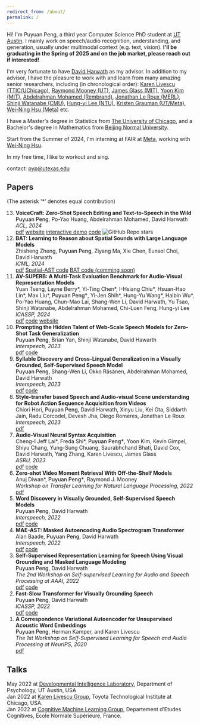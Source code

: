 ```yaml
---
redirect_from: /about/
permalink: /
---
```


Hi! I'm Puyuan Peng, a third year Computer Science PhD student at [UT Austin](https://www.utexas.edu/). I mainly work on speech/audio recognition, understanding, and generation, usually under multimodal context (e.g. text, vision). **I'll be graduating in the Spring of 2025 and on the job market, please reach out if interested!**

I'm very fortunate to have [David Harwath](https://www.cs.utexas.edu/~harwath/) as my advisor. In addition to my advisor, I have the pleasure to work with and learn from many amazing senior researchers, including (in chronological order): [Karen Livescu (TTIC/UChicago)](https://home.ttic.edu/~klivescu/), [Raymond Mooney (UT)](https://www.cs.utexas.edu/~mooney/), [James Glass (MIT)](https://people.csail.mit.edu/jrg/), [Yoon Kim (MIT)](https://people.csail.mit.edu/yoonkim/), [Abdelrahman Mohamed (Rembrand)](https://scholar.google.com/citations?hl=en&user=tJ_PrzgAAAAJ), [Jonathan Le Roux (MERL)](https://www.jonathanleroux.org/), [Shinji Watanabe (CMU)](https://sites.google.com/view/shinjiwatanabe), [Hung-yi Lee (NTU)](https://speech.ee.ntu.edu.tw/~hylee/index.php), [Kristen Grauman (UT/Meta)](https://www.cs.utexas.edu/users/grauman/), [Wei-Ning Hsu (Meta)](https://scholar.google.com/citations?user=N5HDmqoAAAAJ&hl=en) etc.

I have a Master's degree in Statistics from [The University of Chicago](https://stat.uchicago.edu/alumni/ms-alumni/), and a Bachelor's degree in Mathematics from [Beijing Normal University](https://english.bnu.edu.cn/).  

Start from the Summer of 2024, I'm interning at FAIR at [Meta](https://ai.meta.com/), working with [Wei-Ning Hsu](https://scholar.google.com/citations?user=N5HDmqoAAAAJ).

In my free time, I like to workout and sing. 

contact: pyp@utexas.edu  

## Papers 
(The asterisk '\*' denotes equal contribution)  

<ol reversed>
  <li>
    <strong>VoiceCraft: Zero-Shot Speech Editing and Text-to-Speech in the Wild</strong><br>
    <span style="font-weight: 550;">Puyuan Peng</span>, Po-Yao Huang, Abdelrahman Mohamed, David Harwath<br>
    <em>ACL, 2024</em><br>
    <a href="/assets/pdfs/VoiceCraft.pdf">pdf</a> <a href="https://jasonppy.github.io/VoiceCraft_web/">website</a> <a href="https://huggingface.co/spaces/pyp1/VoiceCraft_gradio">interactive demo</a> <a href="https://github.com/jasonppy/VoiceCraft">code</a> <img alt="GitHub Repo stars" src="https://img.shields.io/github/stars/jasonppy/VoiceCraft">
  </li>
  <li>
    <strong>BAT: Learning to Reason about Spatial Sounds with Large Language Models</strong><br>
    Zhisheng Zheng, <span style="font-weight: 550;">Puyuan Peng</span>, Ziyang Ma, Xie Chen, Eunsol Choi, David Harwath<br>
    <em>ICML, 2024</em><br>
    <a href="https://arxiv.org/pdf/2402.01591.pdf">pdf</a> <a href="https://github.com/zszheng147/Spatial-AST">Spatial-AST code</a> <a href="https://github.com/zszheng147/Spatial-AST">BAT code (comming soon)</a> 
  </li>
  <li>
    <strong>AV-SUPERB: A Multi-Task Evaluation Benchmark for Audio-Visual Representation Models</strong><br>
    Yuan Tseng, Layne Berry*, Yi-Ting Chen*, I-Hsiang Chiu*, Hsuan-Hao Lin*, Max Liu*, <span style="font-weight: 550;">Puyuan Peng*</span>, Yi-Jen Shih*, Hung-Yu Wang*, Haibin Wu*, Po-Yao Huang, Chun-Mao Lai, Shang-Wen Li, David Harwath, Yu Tsao, Shinji Watanabe, Abdelrahman Mohamed, Chi-Luen Feng, Hung-yi Lee<br>
    <em>ICASSP, 2024</em><br>
    <a href="https://arxiv.org/pdf/2309.10787.pdf">pdf</a> <a href="https://github.com/roger-tseng/av-superb">code</a> <a href="https://av.superbbenchmark.org/">website</a>
  </li>
  
  <li>
    <strong>Prompting the Hidden Talent of Web-Scale Speech Models for Zero-Shot Task Generalization</strong><br>
    <span style="font-weight: 550;">Puyuan Peng</span>, Brian Yan, Shinji Watanabe, David Hawarth<br>
    <em>Interspeech, 2023</em><br>
    <a href="https://arxiv.org/pdf/2305.11095.pdf">pdf</a> <a href="https://github.com/jasonppy/promptingwhisper">code</a>
  </li>

  <li>
    <strong>Syllable Discovery and Cross-Lingual Generalization in a Visually Grounded, Self-Supervised Speech Model</strong><br>
    <span style="font-weight: 550;">Puyuan Peng</span>, Shang-Wen Li, Okko Räsänen, Abdelrahman Mohamed, David Harwath<br>
    <em>Interspeech, 2023</em><br>
    <a href="https://arxiv.org/pdf/2305.11435.pdf">pdf</a> <a href="https://github.com/jasonppy/syllable-discovery">code</a>
  </li>

  <li>
    <strong>Style-transfer based Speech and Audio-visual Scene understanding for Robot Action Sequence Acquisition from Videos</strong><br>
    Chiori Hori, <span style="font-weight: 550;">Puyuan Peng</span>, David Harwath, Xinyu Liu, Kei Ota, Siddarth Jain, Radu Corcodel, Devesh Jha, Diego Romeres, Jonathan Le Roux<br>
    <em>Interspeech, 2023</em><br>
    <a href="https://arxiv.org/pdf/2306.15644.pdf">pdf</a>
  </li>

  <li>
    <strong>Audio-Visual Neural Syntax Acquisition</strong><br>
    Cheng-I Jeff Lai*, Freda Shi*, <span style="font-weight: 550;">Puyuan Peng*</span>, Yoon Kim, Kevin Gimpel, Shiyu Chang, Yung-Sung Chuang, Saurabhchand Bhati, David Cox, David Harwath, Yang Zhang, Karen Livescu, James Glass<br>
    <em>ASRU, 2023</em><br>
    <a href="https://arxiv.org/pdf/2310.07654.pdf">pdf</a> <a href="https://github.com/jefflai108/AV-NSL">code</a>
  </li>

  <li>
    <strong>Zero-shot Video Moment Retrieval With Off-the-Shelf Models</strong><br>
    Anuj Diwan*, <span style="font-weight: 550;">Puyuan Peng*</span>, Raymond J. Mooney<br>
    <em>Workshop on Transfer Learning for Natural Language Processing, 2022</em><br>
    <a href="https://arxiv.org/pdf/2211.02178.pdf">pdf</a>
  </li>

  <li>
    <strong>Word Discovery in Visually Grounded, Self-Supervised Speech Models</strong><br>
    <span style="font-weight: 550;">Puyuan Peng</span>, David Harwath<br>
    <em>Interspeech, 2022</em><br>
    <a href="https://arxiv.org/pdf/2203.15081.pdf">pdf</a> <a href="https://github.com/jasonppy/word-discovery">code</a>
  </li>

  <li>
    <strong>MAE-AST: Masked Autoencoding Audio Spectrogram Transformer</strong><br>
    Alan Baade, <span style="font-weight: 550;">Puyuan Peng</span>, David Harwath<br>
    <em>Interspeech, 2022</em><br>
    <a href="https://arxiv.org/pdf/2203.16691.pdf">pdf</a> <a href="https://github.com/AlanBaade/MAE-AST-Public">code</a>
  </li>

  <li>
    <strong>Self-Supervised Representation Learning for Speech Using Visual Grounding and Masked Language Modeling</strong><br>
    <span style="font-weight: 550;">Puyuan Peng</span>, David Harwath<br>
    <em>The 2nd Workshop on Self-supervised Learning for Audio and Speech Processing at AAAI, 2022</em><br>
    <a href="https://arxiv.org/pdf/2202.03543.pdf">pdf</a> <a href="https://github.com/jasonppy/FaST-VGS-Family">code</a>
  </li>

  <li>
    <strong>Fast-Slow Transformer for Visually Grounding Speech</strong><br>
    <span style="font-weight: 550;">Puyuan Peng</span>, David Harwath<br>
    <em>ICASSP, 2022</em><br>
    <a href="https://arxiv.org/pdf/2109.08186.pdf">pdf</a> <a href="https://github.com/jasonppy/FaST-VGS-Family">code</a>
  </li>

  <li>
    <strong>A Correspondence Variational Autoencoder for Unsupervised Acoustic Word Embeddings</strong><br>
    <span style="font-weight: 550;">Puyuan Peng</span>, Herman Kamper, and Karen Livescu<br>
    <em>The 1st Workshop on Self-Supervised Learning for Speech and Audio Processing at NeurIPS, 2020</em><br>
    <a href="https://arxiv.org/pdf/2012.02221.pdf">pdf</a>
  </li>
</ol>

## Talks
May 2022 at [Developmental Intelligence Laboratory](https://www.la.utexas.edu/users/dil/), Department of Psychology, UT Austin, USA  
Jan 2022 at [Karen Livescu Group](https://home.ttic.edu/~klivescu/),  Toyota Technological Institute at Chicago, USA.  
Jan 2022 at [Cognitive Machine Learning Group](https://cognitive-ml.fr/), Departement d’Etudes Cognitives, Ecole Normale Supérieure, France.  
